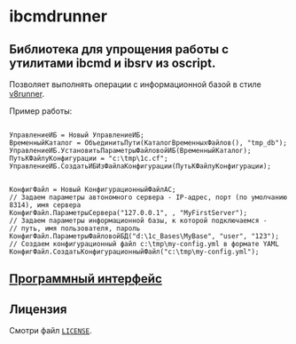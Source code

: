 
# ibcmdrunner

## Библиотека для упрощения работы с утилитами ibcmd и ibsrv из oscript.

Позволяет выполнять операции с информационной базой в стиле [v8runner](https://github.com/oscript-library/v8runner).

Пример работы:

```bsl

УправлениеИБ = Новый УправлениеИБ;
ВременныйКаталог = ОбъединитьПути(КаталогВременныхФайлов(), "tmp_db");
УправлениеИБ.УстановитьПараметрыФайловойИБ(ВременныйКаталог);
ПутьКФайлуКонфигурации = "c:\tmp\1c.cf";
УправлениеИБ.СоздатьИБИзФайлаКонфигурации(ПутьКФайлуКонфигурации);
```

```bsl

КонфигФайл = Новый КонфигурационныйФайлАС;
// Задаем параметры автономного сервера - IP-адрес, порт (по умолчанию 8314), имя сервера
КонфигФайл.ПараметрыСервера("127.0.0.1", , "MyFirstServer");
// Задаем параметры информационной базы, к которой подключаемся -
// путь, имя пользователя, пароль
КонфигФайл.ПараметрыФайловойБД("d:\1c_Bases\MyBase", "user", "123");
// Создаем конфигурационный файл c:\tmp\my-config.yml в формате YAML 
КонфигФайл.СоздатьКонфигурационныйФайл("c:\tmp\my-config.yml");
```

## [Программный интерфейс](https://github.com/alex-bob-lip/ibcmdrunner/tree/main/doc/index.htm)

## Лицензия

Смотри файл [`LICENSE`](./LICENSE).